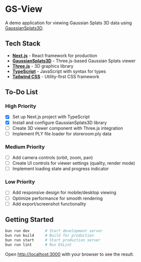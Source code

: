 # GS-View

A demo application for viewing Gaussian Splats 3D data using [GaussianSplats3D](https://github.com/mkkellogg/GaussianSplats3D).

## Tech Stack

- **[Next.js](https://nextjs.org/)** - React framework for production
- **[GaussianSplats3D](https://github.com/mkkellogg/GaussianSplats3D)** - Three.js-based Gaussian Splats viewer
- **[Three.js](https://threejs.org/)** - 3D graphics library
- **[TypeScript](https://www.typescriptlang.org/)** - JavaScript with syntax for types
- **[Tailwind CSS](https://tailwindcss.com/)** - Utility-first CSS framework

## To-Do List

### High Priority
- [x] Set up Next.js project with TypeScript
- [x] Install and configure GaussianSplats3D library
- [ ] Create 3D viewer component with Three.js integration
- [ ] Implement PLY file loader for storeroom.ply data

### Medium Priority
- [ ] Add camera controls (orbit, zoom, pan)
- [ ] Create UI controls for viewer settings (quality, render mode)
- [ ] Implement loading state and progress indicator

### Low Priority
- [ ] Add responsive design for mobile/desktop viewing
- [ ] Optimize performance for smooth rendering
- [ ] Add export/screenshot functionality

## Getting Started

```bash
bun run dev       # Start development server
bun run build     # Build for production
bun run start     # Start production server
bun run lint      # Run ESLint
```

Open [http://localhost:3000](http://localhost:3000) with your browser to see the result.